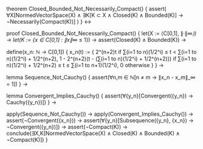theorem Closed_Bounded_Not_Necessarily_Compact() {
  assert(
    ∀X[NormedVectorSpace(X) ∧
    ∃K[K ⊂ X ∧ Closed(K) ∧ Bounded(K)] →
    ¬Necessarily(Compact(K))]
  )
} ↔

proof Closed_Bounded_Not_Necessarily_Compact() {
  let(X := ⟨C[0,1], ∥·∥_∞⟩) →
  let(K := {x ∈ C[0,1] : ∥x∥_∞ ≤ 1}) →
  assert(Closed(K) ∧ Bounded(K)) →
  
  define(x_n: ℕ → C[0,1]) {
    x_n(t) := {
      2^(n+2)t                     if ∑(i=1 to n)(1/2^i) ≤ t < ∑(i=1 to n)(1/2^i) + 1/2^(n+2),
      1 - 2^(n+2)(t - (∑(i=1 to n)(1/2^i) + 1/2^(n+2))) 
                                   if ∑(i=1 to n)(1/2^i) + 1/2^(n+2) ≤ t ≤ ∑(i=1 to n+1)(1/2^i),
      0                            otherwise
    }
  } →
  
  lemma Sequence_Not_Cauchy() {
    assert(∀n,m ∈ ℕ[n ≠ m → ∥x_n - x_m∥_∞ = 1])
  } →
  
  lemma Convergent_Implies_Cauchy() {
    assert(∀{y_n}[Convergent({y_n}) → Cauchy({y_n})])
  } →
  
  apply(Sequence_Not_Cauchy()) →
  apply(Convergent_Implies_Cauchy()) →
  assert(¬Convergent({x_n})) →
  assert(∀{y_n}[Subsequence({y_n}, {x_n}) → ¬Convergent({y_n})]) →
  assert(¬Compact(K)) →
  conclude(∃X,K[NormedVectorSpace(X) ∧ Closed(K) ∧ Bounded(K) ∧ ¬Compact(K)])
}